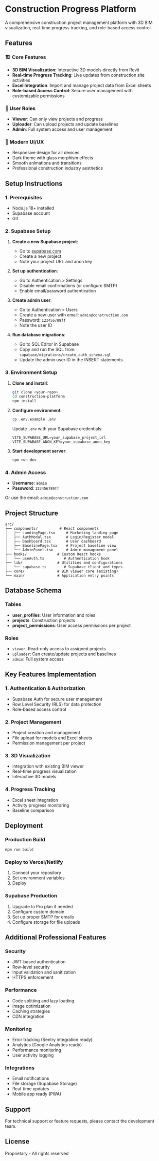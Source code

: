 # Construction Progress Platform

A comprehensive construction project management platform with 3D BIM visualization, real-time progress tracking, and role-based access control.

## Features

### 🏗️ Core Features
- **3D BIM Visualization**: Interactive 3D models directly from Revit
- **Real-time Progress Tracking**: Live updates from construction site activities
- **Excel Integration**: Import and manage project data from Excel sheets
- **Role-based Access Control**: Secure user management with customizable permissions

### 👥 User Roles
- **Viewer**: Can only view projects and progress
- **Uploader**: Can upload projects and update baselines
- **Admin**: Full system access and user management

### 🎨 Modern UI/UX
- Responsive design for all devices
- Dark theme with glass morphism effects
- Smooth animations and transitions
- Professional construction industry aesthetics

## Setup Instructions

### 1. Prerequisites
- Node.js 18+ installed
- Supabase account
- Git

### 2. Supabase Setup

1. **Create a new Supabase project**:
   - Go to [supabase.com](https://supabase.com)
   - Create a new project
   - Note your project URL and anon key

2. **Set up authentication**:
   - Go to Authentication > Settings
   - Disable email confirmations (or configure SMTP)
   - Enable email/password authentication

3. **Create admin user**:
   - Go to Authentication > Users
   - Create a new user with email: `admin@construction.com`
   - Password: `123456789ff`
   - Note the user ID

4. **Run database migrations**:
   - Go to SQL Editor in Supabase
   - Copy and run the SQL from `supabase/migrations/create_auth_schema.sql`
   - Update the admin user ID in the INSERT statements

### 3. Environment Setup

1. **Clone and install**:
   ```bash
   git clone <your-repo>
   cd construction-platform
   npm install
   ```

2. **Configure environment**:
   ```bash
   cp .env.example .env
   ```
   
   Update `.env` with your Supabase credentials:
   ```
   VITE_SUPABASE_URL=your_supabase_project_url
   VITE_SUPABASE_ANON_KEY=your_supabase_anon_key
   ```

3. **Start development server**:
   ```bash
   npm run dev
   ```

### 4. Admin Access

- **Username**: `admin`
- **Password**: `123456789ff`

Or use the email: `admin@construction.com`

## Project Structure

```
src/
├── components/          # React components
│   ├── LandingPage.tsx     # Marketing landing page
│   ├── AuthModal.tsx       # Login/Register modal
│   ├── Dashboard.tsx       # User dashboard
│   ├── BaselinePage.tsx    # Project baseline view
│   └── AdminPanel.tsx      # Admin management panel
├── hooks/              # Custom React hooks
│   └── useAuth.ts         # Authentication hook
├── lib/                # Utilities and configurations
│   └── supabase.ts        # Supabase client and types
├── core/               # BIM viewer core (existing)
└── main/               # Application entry points
```

## Database Schema

### Tables
- **user_profiles**: User information and roles
- **projects**: Construction projects
- **project_permissions**: User access permissions per project

### Roles
- `viewer`: Read-only access to assigned projects
- `uploader`: Can create/update projects and baselines
- `admin`: Full system access

## Key Features Implementation

### 1. Authentication & Authorization
- Supabase Auth for secure user management
- Row Level Security (RLS) for data protection
- Role-based access control

### 2. Project Management
- Project creation and management
- File upload for models and Excel sheets
- Permission management per project

### 3. 3D Visualization
- Integration with existing BIM viewer
- Real-time progress visualization
- Interactive 3D models

### 4. Progress Tracking
- Excel sheet integration
- Activity progress monitoring
- Baseline comparison

## Deployment

### Production Build
```bash
npm run build
```

### Deploy to Vercel/Netlify
1. Connect your repository
2. Set environment variables
3. Deploy

### Supabase Production
1. Upgrade to Pro plan if needed
2. Configure custom domain
3. Set up proper SMTP for emails
4. Configure storage for file uploads

## Additional Professional Features

### Security
- JWT-based authentication
- Row-level security
- Input validation and sanitization
- HTTPS enforcement

### Performance
- Code splitting and lazy loading
- Image optimization
- Caching strategies
- CDN integration

### Monitoring
- Error tracking (Sentry integration ready)
- Analytics (Google Analytics ready)
- Performance monitoring
- User activity logging

### Integrations
- Email notifications
- File storage (Supabase Storage)
- Real-time updates
- Mobile app ready (PWA)

## Support

For technical support or feature requests, please contact the development team.

## License

Proprietary - All rights reserved